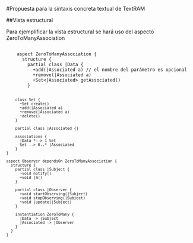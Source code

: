 #Propuesta para la sintaxis concreta textual de TextRAM

##Vista estructural

Para ejemplificar la vista estructural se hará uso del aspecto ZeroToManyAssociation

<code>
    aspect ZeroToManyAssociation {
      structure {
        partial class |Data {
          +add(|Associated a) // el nombre del parámetro es opcional
          +remove(|Associated a)
          +Set<|Associated> getAssociated()
        }

        class Set {
          ~Set create()
	      ~add(|Associated a)
	      ~remove(|Associated a)
	      ~delete()
        }

        partial class |Associated {}

        associations {
          |Data *--> 1 Set
	      Set --> 0..* |Associated
        }
    }

    aspect Observer dependsOn ZeroToManyAssociation {
      structure {
	    partial class |Subject {
          ~void notify()
	  	  +void |m()
        }

        partial class |Observer {
          +void startObserving(|Subject)
		  +void stopObserving(|Subject)
		  ~void |update(|Subject)
        }

        instantiation ZeroToMany {
	      |Data -> |Subject
		  |Associated -> |Observer
        }
      }
    }
</code>
